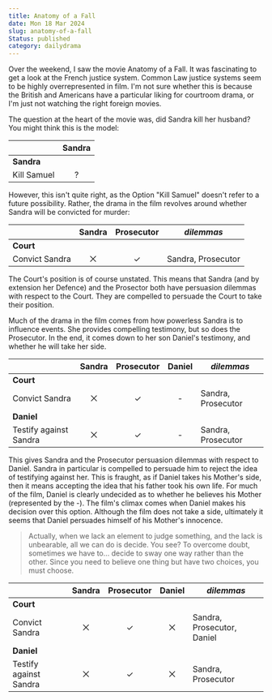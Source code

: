 ```yaml
---
title: Anatomy of a Fall
date: Mon 18 Mar 2024
slug: anatomy-of-a-fall
Status: published
category: dailydrama
---
```

Over the weekend, I saw the movie Anatomy of a Fall. It was fascinating to get a look at the French justice system. Common Law justice systems seem to be highly overrepresented in film. I'm not sure whether this is because the British and Americans have a particular liking for courtroom drama, or I'm just not watching the right foreign movies.

The question at the heart of the movie was, did Sandra kill her husband? You might think this is the model:

|             | Sandra |
| :---------- | :----: |
| **Sandra**  |        |
| Kill Samuel |   ?    |

However, this isn't quite right, as the Option "Kill Samuel" doesn't refer to a future possibility. Rather, the drama in the film revolves around whether Sandra will be convicted for murder:

|                | Sandra | Prosecutor | *dilemmas*         |
| :------------- | :----: | :--------: | ------------------ |
| **Court**      |        |            |                    |
| Convict Sandra |   ⨉    |     ✓      | Sandra, Prosecutor |

The Court's position is of course unstated. This means that Sandra (and by extension her Defence) and the Prosector both have persuasion dilemmas with respect to the Court. They are compelled to persuade the Court to take their position.

Much of the drama in the film comes from how powerless Sandra is to influence events. She provides compelling testimony, but so does the Prosecutor. In the end, it comes down to her son Daniel's testimony, and whether he will take her side.

|                        | Sandra | Prosecutor | Daniel | *dilemmas*         |
| :--------------------- | :----: | :--------: | :----: | ------------------ |
| **Court**              |        |            |        |                    |
| Convict Sandra         |   ⨉    |     ✓      |   -    | Sandra, Prosecutor |
| **Daniel**             |        |            |        |                    |
| Testify against Sandra |   ⨉    |     ✓      |   -    | Sandra, Prosecutor |

This gives Sandra and the Prosecutor persuasion dilemmas with respect to Daniel. Sandra in particular is compelled to persuade him to reject the idea of testifying against her. This is fraught, as if Daniel takes his Mother's side, then it means accepting the idea that his father took his own life. For much of the film, Daniel is clearly undecided as to whether he believes his Mother (represented by the -). The film's climax comes when Daniel makes his decision over this option. Although the film does not take a side, ultimately it seems that Daniel persuades himself of his Mother's innocence.

> Actually, when we lack an element to judge something, and the lack is unbearable, all we can do is decide. You see? To overcome doubt, sometimes we have to… decide to sway one way rather than the other. Since you need to believe one thing but have two choices, you must choose.

|                        | Sandra | Prosecutor | Daniel | *dilemmas*                 |
| :--------------------- | :----: | :--------: | :----: | -------------------------- |
| **Court**              |        |            |        |                            |
| Convict Sandra         |   ⨉    |     ✓      |   ⨉    | Sandra, Prosecutor, Daniel |
| **Daniel**             |        |            |        |                            |
| Testify against Sandra |   ⨉    |     ✓      |   ⨉    | Sandra, Prosecutor         |
